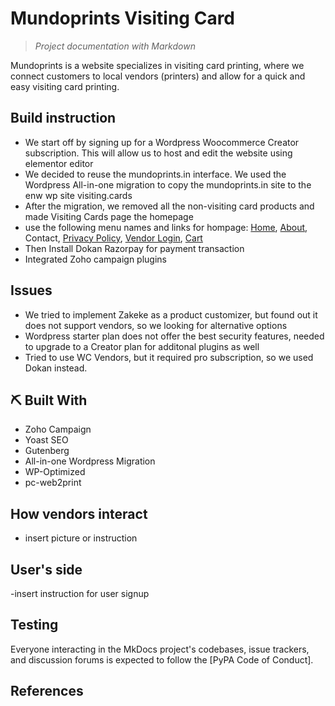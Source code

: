 # Mundoprints Visiting Card

> *Project documentation with Markdown*

Mundoprints is a website specializes in visiting card printing, where we connect customers to local vendors (printers) and allow for a quick and easy visiting card printing.




## Build instruction

- We start off by signing up for a Wordpress Woocommerce Creator subscription. This will allow us to host and edit the website using elementor editor
- We decided to reuse the mundoprints.in interface. We used the Wordpress All-in-one migration to copy the mundoprints.in site to the enw wp site visiting.cards
- After the migration, we removed all the non-visiting card products and made Visiting Cards page the homepage
- use the following menu names and links for hompage: [Home](https://mundocards.wpcomstaging.com/), [About](https://mundocards.wpcomstaging.com/about-us/), Contact, [Privacy Policy](https://mundocards.wpcomstaging.com/notice-of-privacy/), [Vendor Login](https://mundocards.wpcomstaging.com/my-account/), [Cart](https://mundocards.wpcomstaging.com/cart/)
- Then Install Dokan Razorpay for payment transaction
- Integrated Zoho campaign plugins

## Issues
- We tried to implement Zakeke as a product customizer, but found out it does not support vendors, so we looking for alternative options
- Wordpress starter plan does not offer the best security features, needed to upgrade to a Creator plan for additonal plugins as well
- Tried to use WC Vendors, but it required pro subscription, so we used Dokan instead.


## ⛏️ Built With

- Zoho Campaign
- Yoast SEO
- Gutenberg
- All-in-one Wordpress Migration
- WP-Optimized
- pc-web2print

## How vendors interact

- insert picture or instruction

## User's side

-insert instruction for user signup

## Testing

Everyone interacting in the MkDocs project's codebases, issue trackers, and
discussion forums is expected to follow the [PyPA Code of Conduct].

## References
